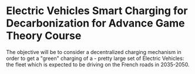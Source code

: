 # Electric Vehicles Smart Charging for Decarbonization for Advance Game Theory Course
The objective will be to consider a decentralized charging mechanism in order to get a "green" charging of a - pretty large set of Electric Vehicles: the fleet which is expected to be driving on the French roads in 2035-2050.
